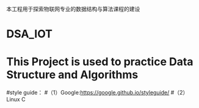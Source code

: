 本工程用于探索物联网专业的数据结构与算法课程的建设
# DSA_IOT
# This Project is used to practice Data Structure and Algorithms
#style guide：
#（1）Google:https://google.github.io/styleguide/
#（2）Linux C
